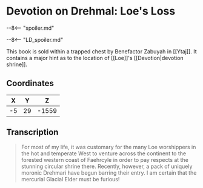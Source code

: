  
# Devotion on Drehmal: Loe's Loss

--8<-- "spoiler.md"

--8<-- "LD_spoiler.md"

This book is sold within a trapped chest by Benefactor Zabuyah in [[Ytaj]]. It contains a major hint as to the location of [[Loe]]'s [[Devotion|devotion shrine]].

## Coordinates
| **X** | **Y** | **Z**  |
| :---: | :---: | :----: |
| -5  |  29  | -1559 |

## Transcription
> For most of my life, it was customary for the many Loe worshippers in the hot and temperate West to venture across the continent to the forested western coast of Faehrcyle in order to pay respects at the stunning circular shrine there. Recently, however, a pack of uniquely moronic Drehmari have begun barring their entry. I am certain that the mercurial Glacial Elder must be furious!
